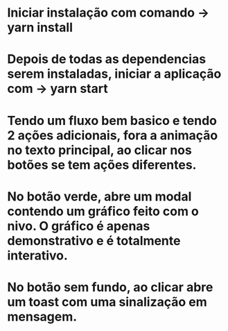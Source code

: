 # Iniciar instalação com comando -> yarn install

# Depois de todas as dependencias serem instaladas, iniciar a aplicação com -> yarn start

# Tendo um fluxo bem basico e tendo 2 ações adicionais, fora a animação no texto principal, ao clicar nos botões se tem ações diferentes.

# No botão verde, abre um modal contendo um gráfico feito com o nivo. O gráfico é apenas demonstrativo e é totalmente interativo.

# No botão sem fundo, ao clicar abre um toast com uma sinalização em mensagem.
